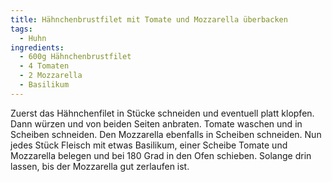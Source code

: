 ```yaml
---
title: Hähnchenbrustfilet mit Tomate und Mozzarella überbacken
tags:
  - Huhn
ingredients:
  - 600g Hähnchenbrustfilet
  - 4 Tomaten
  - 2 Mozzarella
  - Basilikum
---
```

Zuerst das Hähnchenfilet in Stücke schneiden und eventuell platt klopfen. Dann
würzen und von beiden Seiten anbraten. Tomate waschen und in Scheiben
schneiden. Den Mozzarella ebenfalls in Scheiben schneiden. Nun jedes Stück
Fleisch mit etwas Basilikum, einer Scheibe Tomate und Mozzarella belegen und
bei 180 Grad in den Ofen schieben. Solange drin lassen, bis der Mozzarella gut
zerlaufen ist.
